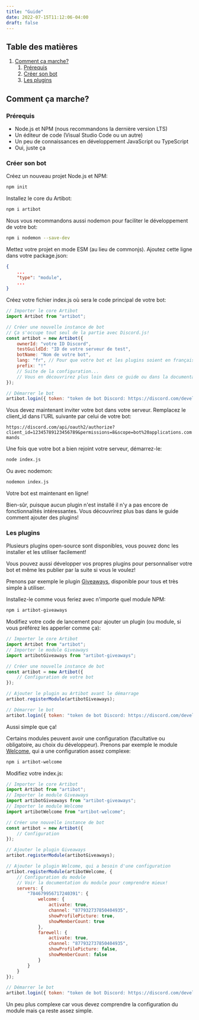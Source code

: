 ```yaml
---
title: "Guide"
date: 2022-07-15T11:12:06-04:00
draft: false
---
```


## Table des matières
1. [Comment ça marche?](#comment-ça-marche)
	1. [Prérequis](#prérequis)
	2. [Créer son bot](#créer-son-bot)
	3. [Les plugins](#les-plugins)

## Comment ça marche?

### Prérequis
- Node.js et NPM (nous recommandons la dernière version LTS)
- Un éditeur de code (Visual Studio Code ou un autre)
- Un peu de connaissances en développement JavaScript ou TypeScript
- Oui, juste ça

### Créer son bot
Créez un nouveau projet Node.js et NPM:
```bash
npm init
```

Installez le core du Artibot:
```bash
npm i artibot
```

Nous vous recommandons aussi nodemon pour faciliter le développement de votre bot:
```bash
npm i nodemon --save-dev
```

Mettez votre projet en mode ESM (au lieu de commonjs). Ajoutez cette ligne dans votre package.json:
```json
{
	...
	"type": "module",
	...
}
```

Créez votre fichier index.js où sera le code principal de votre bot:
```js
// Importer le core Artibot
import Artibot from "artibot";

// Créer une nouvelle instance de bot
// Ça s'occupe tout seul de la partie avec Discord.js!
const artibot = new Artibot({
	ownerId: "votre ID Discord",
	testGuildId: "ID de votre serveur de test",
	botName: "Nom de votre bot",
	lang: "fr", // Pour que votre bot et les plugins soient en français
	prefix: "!"
	// Suite de la configuration...
	// Vous en découvrirez plus loin dans ce guide ou dans la documentation.
});

// Démarrer le bot
artibot.login({ token: "token de bot Discord: https://discord.com/developers/applications" });
```

Vous devez maintenant inviter votre bot dans votre serveur. 
Remplacez le client_id dans l'URL suivante par celui de votre bot:

`https://discord.com/api/oauth2/authorize?client_id=12345789123456789&permissions=8&scope=bot%20applications.commands`

Une fois que votre bot a bien rejoint votre serveur, démarrez-le:
```bash
node index.js
```

Ou avec nodemon:
```bash
nodemon index.js
```

Votre bot est maintenant en ligne!

Bien-sûr, puisque aucun plugin n'est installé il n'y a pas encore de fonctionnalités intéressantes.
Vous découvrirez plus bas dans le guide comment ajouter des plugins!

### Les plugins
Plusieurs plugins open-source sont disponibles, vous pouvez donc les installer et les utiliser facilement!

Vous pouvez aussi développer vos propres plugins pour personnaliser votre bot et même les publier par la suite si vous le voulez!

Prenons par exemple le plugin [Giveaways](#), disponible pour tous et très simple à utiliser.

Installez-le comme vous feriez avec n'importe quel module NPM:
```bash
npm i artibot-giveaways
```

Modifiez votre code de lancement pour ajouter un plugin (ou module, si vous préférez les apperler comme ça):
```js
// Importer le core Artibot
import Artibot from "artibot";
// Importer le module Giveaways
import artibotGiveaways from "artibot-giveaways";

// Créer une nouvelle instance de bot
const artibot = new Artibot({
	// Configuration de votre bot
});

// Ajouter le plugin au Artibot avant le démarrage
artibot.registerModule(artibotGiveaways);

// Démarrer le bot
artibot.login({ token: "token de bot Discord: https://discord.com/developers/applications" });
```

Aussi simple que ça!

Certains modules peuvent avoir une configuration (facultative ou obligatoire, au choix du développeur).
Prenons par exemple le module [Welcome](#), qui a une configuration assez complexe:
```bash
npm i artibot-welcome
```

Modifiez votre index.js:
```js
// Importer le core Artibot
import Artibot from "artibot";
// Importer le module Giveaways
import artibotGiveaways from "artibot-giveaways";
// Importer le module Welcome
import artibotWelcome from "artibot-welcome";

// Créer une nouvelle instance de bot
const artibot = new Artibot({
	// Configuration
});

// Ajouter le plugin Giveaways
artibot.registerModule(artibotGiveaways);

// Ajouter le plugin Welcome, qui a besoin d'une configuration
artibot.registerModule(artibotWelcome, {
	// Configuration du module
	// Voir la documentation du module pour comprendre mieux!
	servers: {
		"784679956717240391": {
			welcome: {
				activate: true,
				channel: "877932737850404935",
				showProfilePicture: true,
				showMemberCount: true
			},
			farewell: {
				activate: true,
				channel: "877932737850404935",
				showProfilePicture: false,
				showMemberCount: false
			}
		}
	}
});

// Démarrer le bot
artibot.login({ token: "token de bot Discord: https://discord.com/developers/applications" });
```

Un peu plus complexe car vous devez comprendre la configuration du module mais ça reste assez simple.